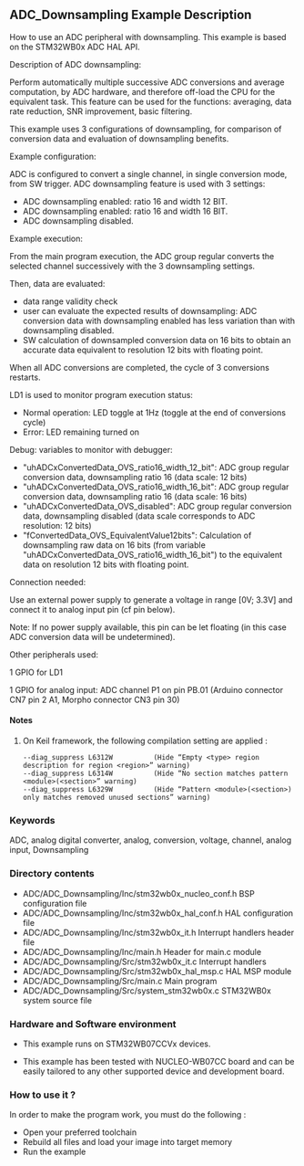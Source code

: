 ## <b>ADC_Downsampling Example Description</b>

How to use an ADC peripheral with downsampling.
This example is based on the STM32WB0x ADC HAL API.


Description of ADC downsampling:

Perform automatically multiple successive ADC conversions and average
computation, by ADC hardware, and therefore off-load the CPU for the
equivalent task.
This feature can be used for the functions: averaging, data rate reduction,
SNR improvement, basic filtering.

This example uses 3 configurations of downsampling, for comparison
of conversion data and evaluation of downsampling benefits.


Example configuration:

ADC is configured to convert a single channel, in single conversion mode,
from SW trigger.
ADC downsampling feature is used with 3 settings:

- ADC downsampling enabled: ratio 16 and width 12 BIT.
- ADC downsampling enabled: ratio 16 and width 16 BIT.
- ADC downsampling disabled.

Example execution:

From the main program execution, the ADC group regular converts the
selected channel successively with the 3 downsampling settings.

Then, data are evaluated:

- data range validity check
- user can evaluate the expected results of downsampling:
  ADC conversion data with downsampling enabled has less variation
  than with downsampling disabled.
- SW calculation of downsampled conversion data on 16 bits to obtain an accurate
  data equivalent to resolution 12 bits with floating point.

When all ADC conversions are completed, the cycle of 3 conversions restarts.

LD1 is used to monitor program execution status:

- Normal operation: LED toggle at 1Hz (toggle at the end of conversions cycle)
- Error: LED remaining turned on

Debug: variables to monitor with debugger:

- "uhADCxConvertedData_OVS_ratio16_width_12_bit":   ADC group regular conversion data, downsampling ratio 16  (data scale: 12 bits)
- "uhADCxConvertedData_OVS_ratio16_width_16_bit":   ADC group regular conversion data, downsampling ratio 16  (data scale: 16 bits)
- "uhADCxConvertedData_OVS_disabled":  ADC group regular conversion data, downsampling disabled (data scale corresponds to ADC resolution: 12 bits)
- "fConvertedData_OVS_EquivalentValue12bits": Calculation of downsampling raw data on 16 bits (from variable "uhADCxConvertedData_OVS_ratio16_width_16_bit") to the equivalent data on resolution 12 bits with floating point.

Connection needed:

Use an external power supply to generate a voltage in range [0V; 3.3V]
and connect it to analog input pin (cf pin below).

Note: If no power supply available, this pin can be let floating (in this case
      ADC conversion data will be undetermined).

Other peripherals used:

  1 GPIO for LD1

  1 GPIO for analog input: ADC channel P1 on pin PB.01 (Arduino connector CN7 pin 2 A1, Morpho connector CN3 pin 30)	  
	  


#### <b>Notes</b>
                                            
 1. On Keil framework, the following compilation setting are applied :
    
        --diag_suppress L6312W          (Hide “Empty <type> region description for region <region>” warning)
        --diag_suppress L6314W          (Hide “No section matches pattern <module>(<section>” warning)
        --diag_suppress L6329W          (Hide “Pattern <module>(<section>) only matches removed unused sections” warning)

### <b>Keywords</b>

ADC, analog digital converter, analog, conversion, voltage, channel, analog input, Downsampling

### <b>Directory contents</b>

  - ADC/ADC_Downsampling/Inc/stm32wb0x_nucleo_conf.h     BSP configuration file
  - ADC/ADC_Downsampling/Inc/stm32wb0x_hal_conf.h    HAL configuration file
  - ADC/ADC_Downsampling/Inc/stm32wb0x_it.h          Interrupt handlers header file
  - ADC/ADC_Downsampling/Inc/main.h                  Header for main.c module
  - ADC/ADC_Downsampling/Src/stm32wb0x_it.c          Interrupt handlers
  - ADC/ADC_Downsampling/Src/stm32wb0x_hal_msp.c     HAL MSP module
  - ADC/ADC_Downsampling/Src/main.c                  Main program
  - ADC/ADC_Downsampling/Src/system_stm32wb0x.c      STM32WB0x system source file


### <b>Hardware and Software environment</b>

  - This example runs on STM32WB07CCVx devices.

  - This example has been tested with NUCLEO-WB07CC board and can be
    easily tailored to any other supported device and development board.

### <b>How to use it ?</b>

In order to make the program work, you must do the following :

 - Open your preferred toolchain
 - Rebuild all files and load your image into target memory
 - Run the example


